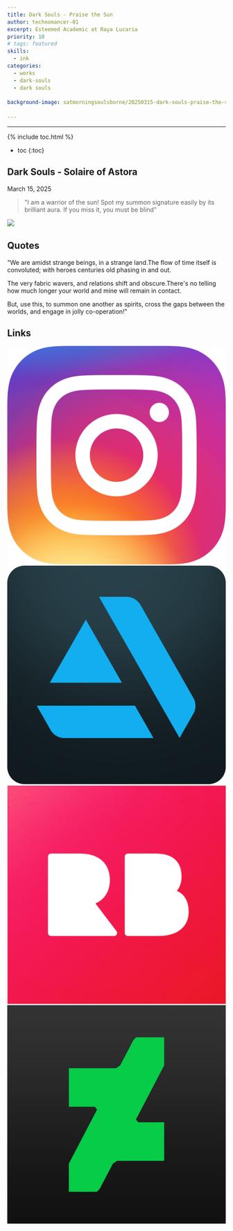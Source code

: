 ```yaml
---
title: Dark Souls - Praise the Sun
author: technomancer-01
excerpt: Esteemed Academic at Raya Lucaria
priority: 10
# tags: featured
skills:
  - ink
categories:
  - works
  - dark-souls
  - dark souls

background-image: satmorningsoulsborne/20250315-dark-souls-praise-the-sun-preview.png

---
```

---
<script>
function myFunction(imgs) {
  var expandImg = document.getElementById("expandedImg");
  var imgText = document.getElementById("imgtext");
  expandImg.src = imgs.src;
  imgText.innerHTML = imgs.alt;
  expandImg.parentElement.style.display = "block";
}
</script>
<style>
  small{
    font-size: 10px;
  }
  /* The expanding image container */
.container {
  display: none;

  z-index: 10;
  margin-left: auto;
  margin-right: auto;

  position: fixed;
  top: 10%;
  left: 10%;
  width: 80vw;
  overflow-y: scroll;
  overflow-x: scroll;
  bottom: 3%;
}



/* Expanding image text */
#imgtext {
  position: absolute;
  bottom: 15px;
  left: 15px;
  color: white;
  font-size: 20px;
}

/* Closable button inside the expanded image */
.closebtn {
  position: absolute;
  top: 10px;
  right: 15px;
  color: white;
  font-size: 35px;
  cursor: pointer;
}
  </style>
  <link rel="stylesheet" href="https://cdnjs.cloudflare.com/ajax/libs/font-awesome/4.7.0/css/font-awesome.min.css">

{% include toc.html %}
* toc
{:toc}


## Dark Souls - Solaire of Astora

March 15, 2025

> "I am a warrior of the sun! Spot my summon signature easily by its brilliant aura. If you miss it, you must be blind"
 

<img class="imageDisplay" src="/images/satmorningsoulsborne/20250315-dark-souls-praise-the-sun.png" onclick="myFunction(this);">



## Quotes
<p>"We are amidst strange beings, in a strange land.The flow of time itself is convoluted; with heroes centuries old phasing in and out. 

The very fabric wavers, and relations shift and obscure.There's no telling how much longer your world and mine will remain in contact.

But, use this, to summon one another as spirits, cross the gaps between the worlds, and engage in jolly co-operation!"
</p>

## Links
<a href="https://www.instagram.com/p/CvAZM6YOjJ_/?igshid=MzRlODBiNWFlZA=="><img class="social-media-icons" src="/images/social-media-icons/social-media-icon-instagram.png"></a>
<a href="https://www.artstation.com/technomancer-01"><img class="social-media-icons" src="/images/social-media-icons/social-media-icon-artstation.png"></a>
<a href="https://www.redbubble.com/people/technomancer-01/shop/"><img class="social-media-icons" src="/images/social-media-icons/social-media-icon-redbubble.png"></a>
<a href="https://www.deviantart.com/technomancer-01"><img class="social-media-icons" src="/images/social-media-icons/social-media-icon-deviantart.png"></a>

